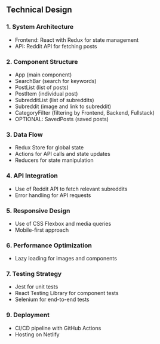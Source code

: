 ## Technical Design

### 1. System Architecture

- Frontend: React with Redux for state management
- API: Reddit API for fetching posts

### 2. Component Structure

- App (main component)
- SearchBar (search for keywords)
- PostList (list of posts)
- PostItem (individual post)
- SubredditList (list of subreddits)
- Subreddit (image and link to subreddit)
- CategoryFilter (filtering by Frontend, Backend, Fullstack)
- OPTIONAL: SavedPosts (saved posts)

### 3. Data Flow

- Redux Store for global state
- Actions for API calls and state updates
- Reducers for state manipulation

### 4. API Integration

- Use of Reddit API to fetch relevant subreddits
- Error handling for API requests

### 5. Responsive Design

- Use of CSS Flexbox and media queries
- Mobile-first approach

### 6. Performance Optimization

- Lazy loading for images and components

### 7. Testing Strategy

- Jest for unit tests
- React Testing Library for component tests
- Selenium for end-to-end tests

### 9. Deployment

- CI/CD pipeline with GitHub Actions
- Hosting on Netlify
